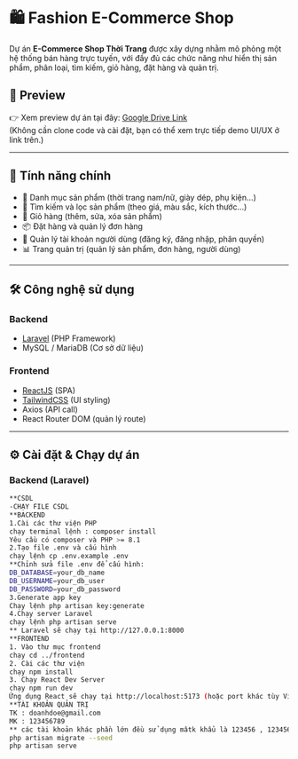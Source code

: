 # 🛍️ Fashion E-Commerce Shop

Dự án **E-Commerce Shop Thời Trang** được xây dựng nhằm mô phỏng một hệ thống bán hàng trực tuyến, với đầy đủ các chức năng như hiển thị sản phẩm, phân loại, tìm kiếm, giỏ hàng, đặt hàng và quản trị.

## 📌 Preview
👉 Xem preview dự án tại đây: [Google Drive Link](https://drive.google.com/file/d/1M_FaXZLnxAcARWXaRM_VavxTAZQQTugc/view)  
(Không cần clone code và cài đặt, bạn có thể xem trực tiếp demo UI/UX ở link trên.)

---

## 🚀 Tính năng chính
- 👕 Danh mục sản phẩm (thời trang nam/nữ, giày dép, phụ kiện…)
- 🔎 Tìm kiếm và lọc sản phẩm (theo giá, màu sắc, kích thước…)
- 🛒 Giỏ hàng (thêm, sửa, xóa sản phẩm)
- 📦 Đặt hàng và quản lý đơn hàng
- 👤 Quản lý tài khoản người dùng (đăng ký, đăng nhập, phân quyền)
- 📊 Trang quản trị (quản lý sản phẩm, đơn hàng, người dùng)

---

## 🛠️ Công nghệ sử dụng
### Backend
- [Laravel](https://laravel.com/) (PHP Framework)
- MySQL / MariaDB (Cơ sở dữ liệu)

### Frontend
- [ReactJS](https://reactjs.org/) (SPA)
- [TailwindCSS](https://tailwindcss.com/) (UI styling)
- Axios (API call)
- React Router DOM (quản lý route)

---

## ⚙️ Cài đặt & Chạy dự án
### Backend (Laravel)
```bash
**CSDL
-CHẠY FILE CSDL
**BACKEND
1.Cài các thư viện PHP
chạy terminal lệnh : composer install
Yêu cầu có composer và PHP >= 8.1
2.Tạo file .env và cấu hình
chạy lệnh cp .env.example .env
**Chỉnh sửa file .env để cấu hình:
DB_DATABASE=your_db_name
DB_USERNAME=your_db_user
DB_PASSWORD=your_db_password
3.Generate app key
Chạy lệnh php artisan key:generate
4.Chạy server Laravel
chạy lệnh php artisan serve
** Laravel sẽ chạy tại http://127.0.0.1:8000
**FRONTEND
1. Vào thư mục frontend
chạy cd ../frontend
2. Cài các thư viện
chạy npm install
3. Chạy React Dev Server
chạy npm run dev
Ứng dụng React sẽ chạy tại http://localhost:5173 (hoặc port khác tùy Vite/Webpack)
**TÀI KHOẢN QUẢN TRỊ
TK : doanhdoe@gmail.com
MK : 123456789
** các tài khoản khác phần lớn đều sử dụng mâtk khẩu là 123456 , 12345678 hoặc 123456789 , tên tài khoản có ở trong csdl
php artisan migrate --seed
php artisan serve
